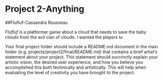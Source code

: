 # Project 2-Anything

##Flufluf-Cassandra Rousseau

_Flufluf_ is a platformer game about a cloud that needs to save the baby clouds from the evil clan of clouds. I wanted the players to

Your final project folder should include a README.md document in the main folder (e.g. projects/project2/final/README.md) that contains a brief artist’s statement about your project. This statement should succinctly explain your artistic vision, the desired user experience, and how you believe you accomplished this both technically and artistically. This will help when evaluating the level of creativity you have brought to the project.
